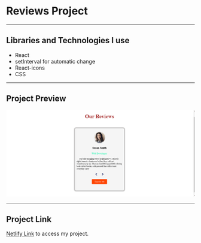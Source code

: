 # Reviews Project 


<hr>

## Libraries and Technologies I use
* React
* setInterval for automatic change 
* React-icons 
* CSS

<hr>

## Project Preview 
![Alt Text](https://github.com/asknksk/Reviews/blob/master/assets/Preview.gif)

<hr> 

## Project Link
<a href="https://react-app-reviews.netlify.app/" target="_blank">Netlify Link</a> to access my project. <br>


